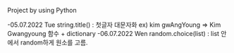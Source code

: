 Project by using Python

-05.07.2022 Tue
    string.title() : 첫글자 대문자화
    ex) kim gwAngYoung => Kim Gwangyoung
    함수 + dictionary
-06.07.2022 Wen
    random.choice(list) : list 안에서 random하게 원소를 고름.
